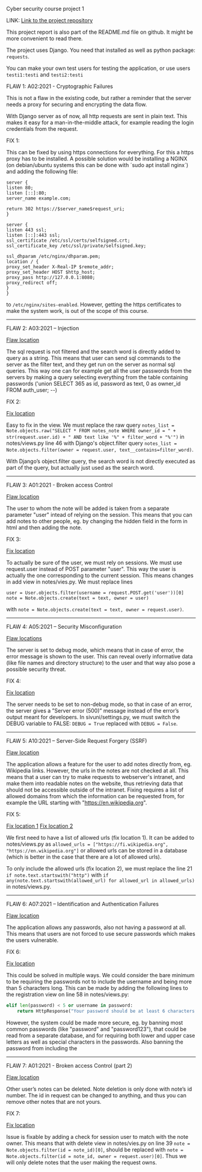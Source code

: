 Cyber security course project 1

LINK: [Link to the project repository](https://github.com/pupunu/tietoturvaprojekti)

This project report is also part of the README.md file on github. It might be more convenient to read there.

The project uses Django. You need that installed as well as python package: `requests`.

You can make your own test users for testing the application, or use users `testi1:testi` and `testi2:testi`

FLAW 1:
A02:2021 - Cryptographic Failures

This is not a flaw in the existing code, but rather a reminder that the server needs a proxy for securing and encrypting the data flow. 

With Django server as of now, all http requests are sent in plain text. This makes it easy for a man-in-the-middle attack, for example reading the login credentials from the request.

FIX 1:

This can be fixed by using https connections for everything. For this a https proxy has to be installed. A possible solution would be installing a NGINX (on debian/ubuntu systems this can be done with ´sudo apt install nginx´) and adding the following file:

```Python3
server {
listen 80;
listen [::]:80;
server_name example.com;

return 302 https://$server_name$request_uri;
}

server {
listen 443 ssl;
listen [::]:443 ssl;
ssl_certificate /etc/ssl/certs/selfsigned.crt;
ssl_certificate_key /etc/ssl/private/selfsigned.key;

ssl_dhparam /etc/nginx/dhparam.pem;
location / {
proxy_set_header X-Real-IP $remote_addr;
proxy_set_header HOST $http_host;
proxy_pass http://127.0.0.1:8080;
proxy_redirect off;
}
}
```

to `/etc/nginx/sites-enabled`. However, getting the https certificates to make the system work, is out of the scope of this course.

---

FLAW 2:
A03:2021 – Injection 

[Flaw location](https://github.com/pupunu/tietoturvaprojekti/blob/f96797e2c5f3eda735aba24d1ee1a45dcc8fa735/notes/views.py#L46)

The sql request is not filtered and the search word is directly added to query as a string. This means that user can send sql commands to the server as the filter text, and they get run on the server as normal sql queries. This way one can for example get all the user passwords from the servers by making a query selecting everything from the table containing passwords ('union SELECT 365 as id, password as text, 0 as owner_id FROM auth_user; --)

FIX 2:

[Fix location](https://github.com/pupunu/tietoturvaprojekti/blob/f96797e2c5f3eda735aba24d1ee1a45dcc8fa735/notes/views.py#L46-L47)

Easy to fix in the view. We must replace the raw query `notes_list = Note.objects.raw("SELECT * FROM notes_note WHERE owner_id = " + str(request.user.id) + " AND text like '%" + filter_word + "%'")` in notes/views.py line 46 with Django's object.filter query `notes_list = Note.objects.filter(owner = request.user, text__contains=filter_word)`.

With Django’s object.filter query, the search word is not directly executed as part of the query, but actually just used as the search word.

---
FLAW 3:
A01:2021 - Broken access Control

[Flaw location](https://github.com/pupunu/tietoturvaprojekti/blob/f96797e2c5f3eda735aba24d1ee1a45dcc8fa735/notes/views.py#L31-L32)

The user to whom the note will be added is taken from a separate parameter "user" intead of relying on the session. This means that you can add notes to other people, eg. by changing the hidden field in the form in html and then adding the note.


FIX 3:

[Fix location](https://github.com/pupunu/tietoturvaprojekti/blob/f96797e2c5f3eda735aba24d1ee1a45dcc8fa735/notes/views.py#L31-L34C71)

To actually be sure of the user, we must rely on sessions. We must use request.user instead of POST parameter "user". This way the user is actually the one corresponding to the current session. This means changes in add view in notes/vies.py. We must replace lines

```Python3
user = User.objects.filter(username = request.POST.get('user'))[0]
note = Note.objects.create(text = text, owner = user)
```

with `note = Note.objects.create(text = text, owner = request.user)`.

---

FLAW 4:
A05:2021 – Security Misconfiguration 

[Flaw locations](https://github.com/pupunu/tietoturvaprojekti/blob/f96797e2c5f3eda735aba24d1ee1a45dcc8fa735/sivuni/settings.py#L26)

The server is set to debug mode, which means that in case of error, the error message is shown to the user. This can reveal overly informative data (like file names and directory structure) to the user and that way also pose a possible security threat.

FIX 4:

[Fix location](https://github.com/pupunu/tietoturvaprojekti/blob/f96797e2c5f3eda735aba24d1ee1a45dcc8fa735/sivuni/settings.py#L26)

The server needs to be set to non-debug mode, so that in case of an error, the server gives a ”Server error (500)” message instead of the error’s output meant for developers. In sivuni/settings.py, we must switch the DEBUG variable to FALSE: `DEBUG = True` replaced with `DEBUG = False`.

---

FLAW 5:
A10:2021 – Server-Side Request Forgery (SSRF)

[Flaw location](https://github.com/pupunu/tietoturvaprojekti/blob/f96797e2c5f3eda735aba24d1ee1a45dcc8fa735/notes/views.py#L21C1-L21C161)

The application allows a feature for the user to add notes directly from, eg. Wikipedia links. However, the urls in the notes are not checked at all. This means that a user can try to make requests to webserver's intranet, and make them into readable notes on the website, thus retrieving data that should not be accessible outside of the intranet.
Fixing requires a list of allowed domains from which the information can be requested from, for example the URL starting with "https://en.wikipedia.org".

FIX 5:

[Fix location 1](https://github.com/pupunu/tietoturvaprojekti/blob/f96797e2c5f3eda735aba24d1ee1a45dcc8fa735/notes/views.py#L14)
[Fix location 2](https://github.com/pupunu/tietoturvaprojekti/blob/f96797e2c5f3eda735aba24d1ee1a45dcc8fa735/notes/views.py#L21C1-L21C161)

We first need to have a list of allowed urls (fix location 1). It can be added to notes/views.py as `allowed_urls = ["https://fi.wikipedia.org", "https://en.wikipedia.org"]` or allowed urls can be stored in a database (which is better in the case that there are a lot of allowed urls).

To only include the allowed urls (fix location 2), we must replace the line 21 `if note.text.startswith("http")` with `if any(note.text.startswith(allowed_url) for allowed_url in allowed_urls)` in notes/views.py.

---

FLAW 6:
A07:2021 – Identification and Authentication Failures

[Flaw location](https://github.com/pupunu/tietoturvaprojekti/blob/f96797e2c5f3eda735aba24d1ee1a45dcc8fa735/notes/views.py#L51-L64)

The application allows any passwords, also not having a password at all. This means that users are not forced to use secure passwords which makes the users vulnerable.

FIX 6:

[Fix location](https://github.com/pupunu/tietoturvaprojekti/blob/f96797e2c5f3eda735aba24d1ee1a45dcc8fa735/notes/views.py#L58-L60)

This could be solved in multiple ways. We could consider the bare minimum to be requiring the passwords not to include the username and being more than 5 characters long. This can be made by adding the following lines to the registration view on line 58 in notes/views.py:

```Python
elif len(password) < 5 or username in password:
	return HttpResponse("Your password should be at least 6 characters long!!!")
```

However, the system could be made more secure, eg. by banning most common passwords (like "password" and "password123"), that could be read from a separate database, and for requiring both lower and upper case letters as well as special characters in the passwords. Also banning the password from including the 

---

FLAW 7:
A01:2021 - Broken access Control (part 2)

[Flaw location](https://github.com/pupunu/tietoturvaprojekti/blob/f96797e2c5f3eda735aba24d1ee1a45dcc8fa735/notes/views.py#L39-L40)

Other user’s notes can be deleted. Note deletion is only done with note’s id number. The id in request can be changed to anything, and thus you can remove other notes that are not yours.

FIX 7:

[Fix location](https://github.com/pupunu/tietoturvaprojekti/blob/f96797e2c5f3eda735aba24d1ee1a45dcc8fa735/notes/views.py#L39)

Issue is fixable by adding a check for session user to match with the note owner. This means that with delete view in notes/vies.py on line 39 `note = Note.objects.filter(id = note_id)[0]`, should be replaced with `note = Note.objects.filter(id = note_id, owner = request.user)[0]`. Thus we will only delete notes that the user making the request owns.